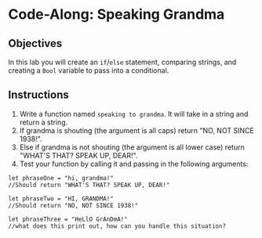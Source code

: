 # Code-Along: Speaking Grandma



## Objectives

In this lab you will create an `if`/`else` statement, comparing strings, and creating a `Bool` variable to pass into a conditional.


## Instructions

1. Write a function named `speaking to grandma`. It will take in a string and return a string.
2. If grandma is shouting (the argument is all caps) return "NO, NOT SINCE 1938!".
3. Else if grandma is not shouting (the argument is all lower case) return "WHAT'S THAT? SPEAK UP, DEAR!".
4. Test your function by calling it and passing in the following arguments:

```
let phraseOne = "hi, grandma!"
//Should return "WHAT'S THAT? SPEAK UP, DEAR!"

let phraseTwo = "HI, GRANDMA!"
//Should return "NO, NOT SINCE 1938!"

let phraseThree = "HeLlO GrAnDmA!"
//what does this print out, how can you handle this situation?
```